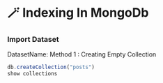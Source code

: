 # 🪄 Indexing In MongoDb

### Import Dataset
DatasetName: 
Method 1 : Creating Empty Collection
```Javascript
db.createCollection("posts")
show collections
```
